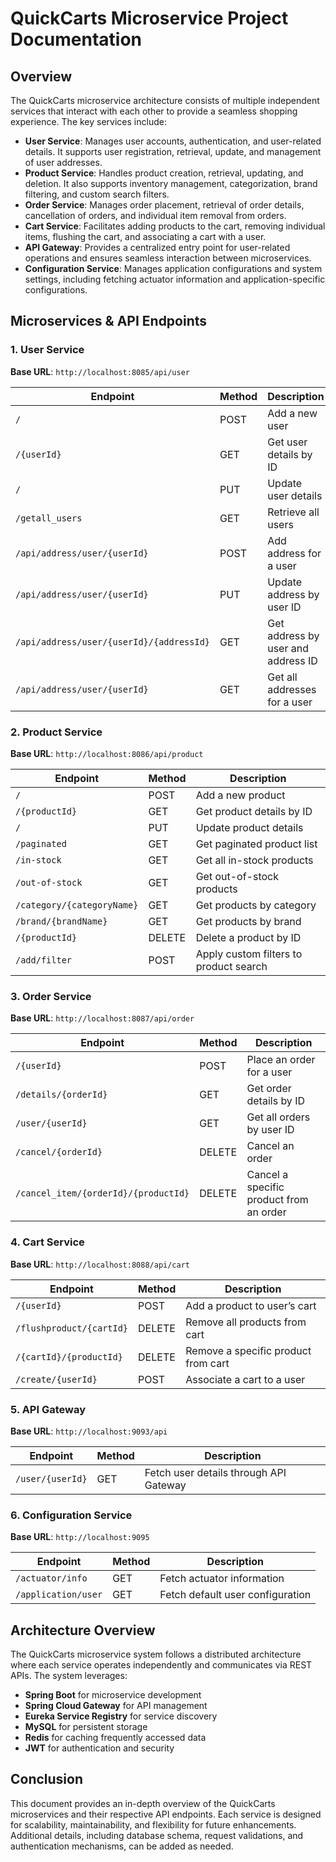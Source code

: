 # QuickCarts Microservice Project Documentation

## Overview
The QuickCarts microservice architecture consists of multiple independent services that interact with each other to provide a seamless shopping experience. The key services include:

- **User Service**: Manages user accounts, authentication, and user-related details. It supports user registration, retrieval, update, and management of user addresses.
- **Product Service**: Handles product creation, retrieval, updating, and deletion. It also supports inventory management, categorization, brand filtering, and custom search filters.
- **Order Service**: Manages order placement, retrieval of order details, cancellation of orders, and individual item removal from orders.
- **Cart Service**: Facilitates adding products to the cart, removing individual items, flushing the cart, and associating a cart with a user.
- **API Gateway**: Provides a centralized entry point for user-related operations and ensures seamless interaction between microservices.
- **Configuration Service**: Manages application configurations and system settings, including fetching actuator information and application-specific configurations.

## Microservices & API Endpoints

### 1. User Service
**Base URL**: `http://localhost:8085/api/user`

| Endpoint | Method | Description |
|----------|--------|-------------|
| `/` | POST | Add a new user |
| `/{userId}` | GET | Get user details by ID |
| `/` | PUT | Update user details |
| `/getall_users` | GET | Retrieve all users |
| `/api/address/user/{userId}` | POST | Add address for a user |
| `/api/address/user/{userId}` | PUT | Update address by user ID |
| `/api/address/user/{userId}/{addressId}` | GET | Get address by user and address ID |
| `/api/address/user/{userId}` | GET | Get all addresses for a user |

### 2. Product Service
**Base URL**: `http://localhost:8086/api/product`

| Endpoint | Method | Description |
|----------|--------|-------------|
| `/` | POST | Add a new product |
| `/{productId}` | GET | Get product details by ID |
| `/` | PUT | Update product details |
| `/paginated` | GET | Get paginated product list |
| `/in-stock` | GET | Get all in-stock products |
| `/out-of-stock` | GET | Get out-of-stock products |
| `/category/{categoryName}` | GET | Get products by category |
| `/brand/{brandName}` | GET | Get products by brand |
| `/{productId}` | DELETE | Delete a product by ID |
| `/add/filter` | POST | Apply custom filters to product search |

### 3. Order Service
**Base URL**: `http://localhost:8087/api/order`

| Endpoint | Method | Description |
|----------|--------|-------------|
| `/{userId}` | POST | Place an order for a user |
| `/details/{orderId}` | GET | Get order details by ID |
| `/user/{userId}` | GET | Get all orders by user ID |
| `/cancel/{orderId}` | DELETE | Cancel an order |
| `/cancel_item/{orderId}/{productId}` | DELETE | Cancel a specific product from an order |

### 4. Cart Service
**Base URL**: `http://localhost:8088/api/cart`

| Endpoint | Method | Description |
|----------|--------|-------------|
| `/{userId}` | POST | Add a product to user’s cart |
| `/flushproduct/{cartId}` | DELETE | Remove all products from cart |
| `/{cartId}/{productId}` | DELETE | Remove a specific product from cart |
| `/create/{userId}` | POST | Associate a cart to a user |

### 5. API Gateway
**Base URL**: `http://localhost:9093/api`

| Endpoint | Method | Description |
|----------|--------|-------------|
| `/user/{userId}` | GET | Fetch user details through API Gateway |

### 6. Configuration Service
**Base URL**: `http://localhost:9095`

| Endpoint | Method | Description |
|----------|--------|-------------|
| `/actuator/info` | GET | Fetch actuator information |
| `/application/user` | GET | Fetch default user configuration |

## Architecture Overview
The QuickCarts microservice system follows a distributed architecture where each service operates independently and communicates via REST APIs. The system leverages:
- **Spring Boot** for microservice development
- **Spring Cloud Gateway** for API management
- **Eureka Service Registry** for service discovery
- **MySQL** for persistent storage
- **Redis** for caching frequently accessed data
- **JWT** for authentication and security

## Conclusion
This document provides an in-depth overview of the QuickCarts microservices and their respective API endpoints. Each service is designed for scalability, maintainability, and flexibility for future enhancements. Additional details, including database schema, request validations, and authentication mechanisms, can be added as needed.

